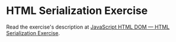 
# HTML Serialization Exercise

Read the exercise's description at [JavaScript HTML DOM — HTML Serialization Exercise](https://www.codeguage.com/courses/js/html-dom-html-serialization-exercise).